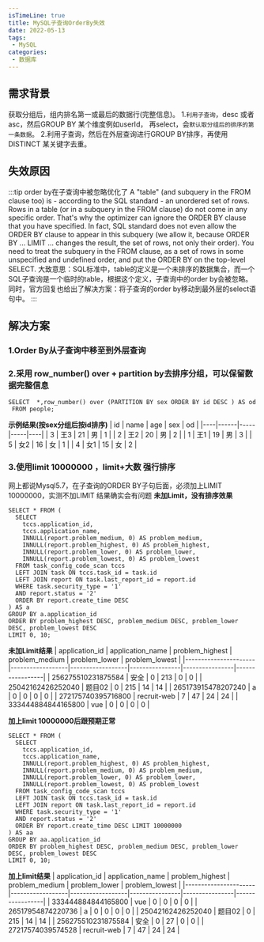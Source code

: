 ```yaml
---
isTimeLine: true
title: MySQL子查询OrderBy失效
date: 2022-05-13
tags:
 - MySQL
categories:
 - 数据库
---
```

## 需求背景

获取分组后，组内排名第一或最后的数据行(完整信息)。
1.`利用子查询`，desc 或者asc，然后GROUP BY 某个维度例如userId，
再select，会`默认取分组后的排序的第一条数据`。
2.利用子查询，然后在外层查询进行GROUP BY排序，再使用DISTINCT 某关键字去重。

## 失效原因

:::tip order by在子查询中被忽略优化了
A "table" (and subquery in the FROM clause too) is - according to the SQL standard - an unordered set of rows. Rows in a table (or in a subquery in the FROM clause) do not come in any specific order. That's why the optimizer can ignore the ORDER BY clause that you have specified. In fact, SQL standard does not even allow the ORDER BY clause to appear in this subquery (we allow it, because ORDER BY ... LIMIT ... changes the result, the set of rows, not only their order). You need to treat the subquery in the FROM clause, as a set of rows in some unspecified and undefined order, and put the ORDER BY on the top-level SELECT.
大致意思：SQL标准中，table的定义是一个未排序的数据集合，而一个SQL子查询是一个临时的table，根据这个定义，子查询中的order by会被忽略。同时，官方回复也给出了解决方案：将子查询的order by移动到最外层的select语句中。
:::


## 解决方案
### 1.Order By从子查询中移至到外层查询

### 2.采用 row_number()  over + partition by去排序分组，可以保留数据完整信息
``` mysql [mysql]
SELECT  *,row_number() over (PARTITION BY sex ORDER BY id DESC ) AS od
 FROM people;
```
**示例结果(按sex分组后按id排序)**
| id | name | age | sex | od |
|----|------|-----|-----|----|
| 3  | 王3  | 21  | 男  | 1  |
| 2  | 王2  | 20  | 男  | 2  |
| 1  | 王1  | 19  | 男  | 3  |
| 5  | 女2  | 16  | 女  | 1  |
| 4  | 女1  | 15  | 女  | 2  |

### 3.使用limit 10000000 ，limit+大数 强行排序

网上都说Mysql5.7，在子查询的ORDER BY子句后面，必须加上LIMIT 10000000，实测不加LIMIT 结果确实会有问题
**未加Limit，没有排序效果**
``` mysql [mysql]
SELECT * FROM (
  SELECT 
    tccs.application_id,
    tccs.application_name,
    INNULL(report.problem_medium, 0) AS problem_medium,
    INNULL(report.problem_highest, 0) AS problem_highest,
    INNULL(report.problem_lower, 0) AS problem_lower,
    INNULL(report.problem_lowest, 0) AS problem_lowest
  FROM task_config_code_scan tccs
  LEFT JOIN task ON tccs.task_id = task.id
  LEFT JOIN report ON task.last_report_id = report.id
  WHERE task.security_type = '1'
  AND report.status = '2'
  ORDER BY report.create_time DESC
) AS a
GROUP BY a.application_id
ORDER BY problem_highest DESC, problem_medium DESC, problem_lower DESC, problem_lowest DESC 
LIMIT 0, 10;
```
**未加Limit结果**
| application_id       | application_name | problem_highest | problem_medium | problem_lower | problem_lowest |
|----------------------|------------------|------------------|----------------|----------------|-----------------|
| 256275510231875584   | 安全              | 0                | 213            | 0              | 0               |
| 25042162426252040    | 题目02           | 0                | 215            | 14             | 14              |
| 265173915478207240    | a                | 0                | 0              | 0              | 0               |
| 272175740395716800   | recruit-web      | 7                | 47             | 24             | 24              |
| 333444884844165800   | vue              | 0                | 0              | 0              | 0               |


**加上limit 10000000后跟预期正常**
``` mysql [mysql]
SELECT * FROM (
  SELECT 
    tccs.application_id,
    tccs.application_name,
    INNULL(report.problem_highest, 0) AS problem_highest,
    INNULL(report.problem_medium, 0) AS problem_medium,
    INNULL(report.problem_lower, 0) AS problem_lower,
    INNULL(report.problem_lowest, 0) AS problem_lowest
  FROM task_config_code_scan tccs
  LEFT JOIN task ON tccs.task_id = task.id
  LEFT JOIN report ON task.last_report_id = report.id
  WHERE task.security_type = '1'
  AND report.status = '2'
  ORDER BY report.create_time DESC LIMIT 10000000
) AS aa
GROUP BY aa.application_id
ORDER BY problem_highest DESC, problem_medium DESC, problem_lower DESC, problem_lowest DESC 
LIMIT 0, 10;
```
**加上limit结果**
| application_id       | application_name | problem_highest | problem_medium | problem_lower | problem_lowest |
|----------------------|------------------|------------------|----------------|----------------|-----------------|
| 333444884844165800   | vue              | 0                | 0              | 0              | 0               |
| 26517954874220736    | a                | 0                | 0              | 0              | 0               |
| 25042162426252040    | 题目02           | 0                | 215            | 14             | 14              |
| 256275510231875584   | 安全              | 0                | 27             | 0              | 0               |
| 27217574039574528    | recruit-web      | 7                | 47             | 24             | 24              |



